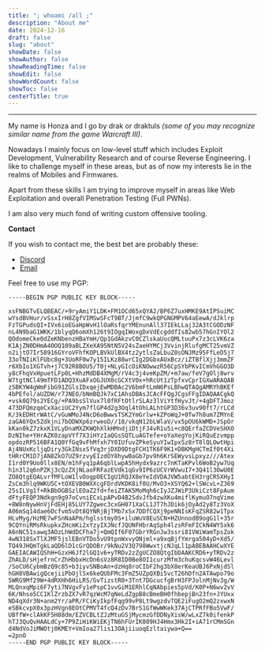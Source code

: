 ```yaml
---
title: "; whoami /all ;"
description: "About me"
date: 2024-12-16
draft: false
slug: "about"
showDate: false
showAuthor: false
showReadingTime: false
showEdit: false
showWordCount: false
showToc: false
centerTitle: true
---
```


---
My name is Honza and I go by drak or draktuls *(some of you may recognize similar name from the game Warcraft III)*.

Nowadays I mainly focus on low-level stuff which includes Exploit Development, Vulnerability Research and of course Reverse Engineering.
I like to challenge myself in these areas, but as of now my interests lie in the realms of Mobiles and Firmwares.

Apart from these skills I am trying to improve myself in areas like Web Exploitation and overall Penetration Testing (Full PWNs).

I am also very much fond of writing custom offensive tooling.

**Contact**

If you wish to contact me, the best bet are probably these:
- [Discord](https://discord.com/users/308273436076015618)
- [Email](mailto:dr4k.sec{at}gmail.com)

Feel free to use my PGP:

```
-----BEGIN PGP PUBLIC KEY BLOCK-----

xsFNBGTvELQBEAC/+9ryAmiY1LDK+FM1OCd65xQYA2/BP6Z7uxHMKE9AtIPSuiMC
wYsdBVHur/vSsxIrH8ZgfVIMSwSFcT9BT/JjmfC9wkQPGNGMPV64aEewA/dJklrp
FzTGPudsQI+IVx6ioEGaHpWvH1lOaRsfqrYMEnunAll37IEkLLaj32A3tCGODzNF
nL4N9baG1WKK/1blyqQ6omXh126t9IOgqIWoxgDxVdEcgddfIs82wb57hGnIYOl2
QOdomeCke0dZeKNbenzHBaYmH/Qp1GdAkzvC0CZlskaUucQMLtuuPx7z3cLVK6za
K1AjZN0DHmA4OOQ109aBLZXeXA95NtN5V24sZaeHYMCj3VvinjRlufgMCT25vmVZ
n2ijtO7Ir58916GYroVFhfKOPLBVkUlBX4tz2ytlsZaLbuZ0sONJMz95FfLeD5j7
33oTNIiKlFUbc8g+3UoRF0w7y15ILKz88wrCIg2DGbxAUxBcz/iZTBflXjj3mmZF
r6XbIo1XGTvh+j7C92R8BOU5/T0j+NLyGIcOiKNOwwzR56CpSYbPKvICmVhGGO3D
y8cFhqVxHpuetLFp0L+HhzMdDB4XMgM/rV4c3j4veKpZM/+m7aw/feV7gOlj8wrv
W7tgtNCl49mTFD1ADQ3XuAFxOGJUX0cGCXtV0x+hRcUt1zTpfxvCprIGXwARAQAB
zSBKYW4gWmFibG91ZGlsIDxqejEwMDBAc2V6bmFtLmN6PsLBhwQTAQgAMRYhBKEf
4bPEfol/aUZDW/r7JNEO/bNmBQJk7xC1AhsDBAsJCAcFFQgJCgsFFgIDAQAACgkQ
+vsk0Q79s2YECg/+PA9bsSlVux7l0fRFtOtlrSLAz3lViYtfHyvJt/+4gDFTJmoz
473DFQmzqeCxXaciUC2Yym7flGP4d2g3Oql4tOhLALhtGP3D36v3uv90ft7/rLCd
K/3kEDHtrWAtC/vGuWMoJ4NcD6oBwwsTSK2YmGrlw+kZPoWqJ+0Tw7h8um7ZMYnE
zaGA6YQx5Zdkjni7bODWXp6zrweoD//18/vkqN12bLWlaV/vx5pOU6kWMD+JSpOr
kKan0kZ7zkxK1VLyDnaMXZKWQhXlkHMndjiDtjFJ4vR1u5i+c8QErfaZCDVeSHXO
DzNIhe+YHrAZK0zapVYf7X3iHYzIaQGsSQTLuAGTefe+oYaXegYojKiRQuEzvmpp
opdozRP516BFA1Q0YfGq9vFhMfxh7Y0IUfuvZPkeSyuYIwIpxSz8rT8lQLOwtHpi
Aj4NUxKcljqDiry3GkINsxSfVq3rjDXD9DtgFCH1TK6F9K1+DBKMgHCTmIf0t4Xi
tHRrCM1D7jAN8ZkO7UZ9rzvyEIzdOY8hywBaGb7pv9h6KrSEWyvsLpxyz///Atex
I1rd0Y9Uo0llx8EN/m1hFyq1pA6qblLwpA5hHydx9azrc7nKTaKPvl6WoB2yw7Uq
h1n3l2q6nPZKj3cQzZXjNLaoFRFazEVdk1qGv9IP6zUCVrWVwuI7+3Q41l3OwU0E
ZO8QtgEQALvrfMFLoW1lvOogpOECIgU1RQJX8eYeIdVDAJVW5abtEH3rgCRSXHyI
ZsCm3hlq9WKU5C+tOXEVB0WXXcgFDrdVKDK8if0U/MvO3+XSYQ62+lSWcvL+Z369
25sILVg1f+RkBbOGBSzlEOaZ2fd+feiZTAK5MoMqh6cIyJZJWiP3UkiCzt8FpAum
dFtyFEQP3Ndkgn9g97oCvniECxLpAPvD4B2SdvJfb4zwXKu4miflKymuO7nqVime
+8W8nNywHnVjFdEHj85LUY7Zgwec3cxGH071XaCL1JT7hJDik6jOyAd2y8Tz3VoX
A06mSq14dae6Ocfvm5vDt8QYNRjBjTMb7xSx7DDfCQXj9peNNIsKFqZSR82w1Tpx
HLvMyg/HzME7wFSnNaAPm/hglsstmy0S+iluWuV8EuSCN+HZUnnodB9ogG1l+35r
9CQYniRMsRkupkxZHcmKi2xYzyIXJNcfJQUNFHbrAqSph4lzsRFmFICkN4WY5xk6
A6nNC51sawq3AOzLhWdDCFha7j+QmQIf6F07GbrYRGnJw3ssri81VWiWamTpsZok
4wN318SxTlXJMF5jslEBnVTDo5vU9tpnWxvyONjml+a9xqBjfYmrga504yD+Xd5/
TQ49JHQmTgkLaQD6lD1cGrQDOBr/9kNu2V3Q798WwxtjcNJqLl1pABEBAAHCwXYE
GAEIACAWIQShH+GzxH6Jf2lGQ1v6+yTRDv2zZgUCZO8QtgIbDAAKCRD6+yTRDv2z
ZhALD/sHjefrnCrZhHbbxHcDn6sVz8R8ID0Be8OI1curzMfm3chuKqcsvW46Levl
/SoCU6CybmBzQ9c85+b3iyvSNBoAn+dzHq8roCIbF2hg3bX8erKeaUBJ6PxNjdSl
hGH8VBAwigQcejiiPbOjlSx6keQUbFMc3FmZ5UZpQXBi5vcT26hDfn2ATAwpo79o
5WRG9Mf29W+4dRXHh6HiLRS/GvTizstR0+3Tnt7DGcucfgBrH3FPJolnMjNv3g/W
MLQnxqMpi6F7yti7NVgvFy1ePspC1vvGiM1ERhlCqNAbpies5pVd/K0P+N6wv2vV
6K/Nhso5CC1KlZrzbZX7vR7qzWcM7qNeLdZgpB8cBmeBH0fhbepjBn23fn+JYUxx
ND4qXdr3N+anm2Yr/aPR/FCiKyIkpfFqg99vP8Lt9wgzdvTQE2iFugO2mQ2zxwxN
eSBkcvpX0x3pzHVgn8EOtCPMVT4fcQ4zDv7BrS1GfWwWKek37AjCTPRfFBo5VwF/
UBffW+clAkKF5H88dm/EZVCBLtZJzMtuGSjMycmzGfDDNyXisW/wLxZ7k0ifenkP
hTJ3QuQvHAALdCy+7P9ZiHiKWiEKjTN6hFUrIK009HJ4Hmx3Hk2I+iA71rCMmSGn
d4NdVoJiMWOtj0KMEY+VmIoa27lis13OAjiiuoqEzltaiywa+Q==
=2pnO
-----END PGP PUBLIC KEY BLOCK-----
```